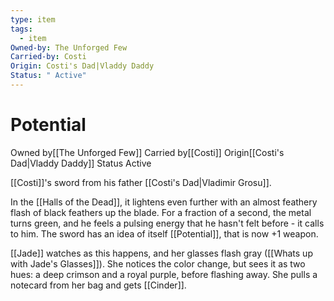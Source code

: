 ```yaml
---
type: item
tags:
  - item
Owned-by: The Unforged Few
Carried-by: Costi
Origin: Costi's Dad|Vladdy Daddy
Status: " Active"
---
```


# Potential

<span class="dataview inline-field"><span class="inline-field-key">Owned by</span><span class="inline-field-value">[[The Unforged Few]]</span></span>
<span class="dataview inline-field"><span class="inline-field-key">Carried by</span><span class="inline-field-value">[[Costi]]</span></span>
<span class="dataview inline-field"><span class="inline-field-key">Origin</span><span class="inline-field-value">[[Costi's Dad|Vladdy Daddy]]</span></span>
<span class="dataview inline-field"><span class="inline-field-key">Status</span><span class="inline-field-value"> Active</span></span>

[[Costi]]'s sword from his father [[Costi's Dad|Vladimir Grosu]]. 

In the [[Halls of the Dead]], it lightens even further with an almost feathery flash of black feathers up the blade. For a fraction of a second, the metal turns green, and he feels a pulsing energy that he hasn't felt before - it calls to him. The sword has an idea of itself [[Potential]], that is now +1 weapon. 

[[Jade]] watches as this happens, and her glasses flash gray ([[Whats up with Jade's Glasses]]). She notices the color change, but sees it as two hues: a deep crimson and a royal purple, before flashing away. She pulls a notecard from her bag and gets [[Cinder]].
